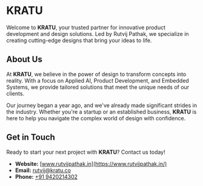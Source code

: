 # KRATU

Welcome to **KRATU**, your trusted partner for innovative product development and design solutions. Led by Rutvij Pathak, we specialize in creating cutting-edge designs that bring your ideas to life.

## About Us

At **KRATU**, we believe in the power of design to transform concepts into reality. With a focus on Applied AI, Product Development, and Embedded Systems, we provide tailored solutions that meet the unique needs of our clients.

Our journey began a year ago, and we've already made significant strides in the industry. Whether you're a startup or an established business, **KRATU** is here to help you navigate the complex world of design with confidence.

## Get in Touch

Ready to start your next project with **KRATU**? Contact us today!

- **Website:** [www.rutvijpathak.in](https://www.rutvijpathak.in/)
- **Email:** [rutvij@kratu.co](mailto:rutvij@kratu.co)
- **Phone:** [+91 9420214302](tel:+919420214302)



